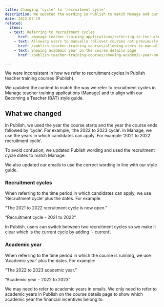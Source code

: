 ```yaml
---
title: Changing ‘cycle’ to ‘recruitment cycle’
description: We updated the wording in Publish to match Manage and our style guide
date: 2022-07-19
related:
  items:
  - text: Referring to recruitment cycles
      href: /manage-teacher-training-applications/referring-to-recruitment-cycles/
    - text: Allowing users to manually rollover courses not previously published
      href: /publish-teacher-training-courses/allowing-users-to-manually-rollover-courses-not-previously-published/
    - text: Showing academic year on the course details page
      href: /publish-teacher-training-courses/showing-academic-year-on-the-course-details-page/

---
```


We were inconsistent in how we refer to recruitment cycles in Publish teacher training courses (Publish).

We updated the content to match the way we refer to recruitment cycles in Manage teacher training applications (Manage) and to align with our Becoming a Teacher (BAT) style guide.

## What we changed

In Publish, we used the year the course starts and the year the course ends followed by ‘cycle’. For example, ‘the 2022 to 2023 cycle’. In Manage, we use the years in which candidates can apply. For example ‘2021 to 2022 recruitment cycle’.

To avoid confusion, we updated Publish wording and used the recruitment cycle dates to match Manage.

We also updated our emails to use the correct wording in line with our style guide.

### Recruitment cycles

When referring to the time period in which candidates can apply, we use ‘Recruitment cycle’ plus the dates. For example:

“The 2021 to 2022 recruitment cycle is now open.”

“Recruitment cycle - 2021 to 2022”

In Publish, users can switch between two recruitment cycles so we make it clear which is the current cycle by adding ‘- current’.

### Academic year

When referring to the time period in which the course is running, we use ‘Academic year’ plus the dates. For example:

“The 2022 to 2023 academic year.”

“Academic year - 2022 to 2023”

We may need to refer to academic years in emails. We only need to refer to academic years in Publish on the course details page to show which academic year the financial incentives belong to.
